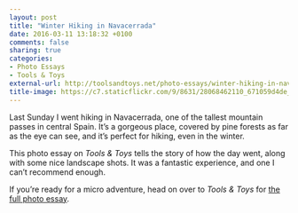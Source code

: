 ```yaml
---
layout: post
title: "Winter Hiking in Navacerrada"
date: 2016-03-11 13:18:32 +0100
comments: false
sharing: true
categories: 
- Photo Essays
- Tools & Toys
external-url: http://toolsandtoys.net/photo-essays/winter-hiking-in-navacerrada/
title-image: https://c7.staticflickr.com/9/8631/28068462110_671059d4de_o.jpg
---
```


Last Sunday I went hiking in Navacerrada, one of the tallest mountain passes in central Spain. It’s a gorgeous place, covered by pine forests as far as the eye can see, and it’s perfect for hiking, even in the winter.

This photo essay on _Tools & Toys_ tells the story of how the day went, along with some nice landscape shots. It was a fantastic experience, and one I can’t recommend enough.

If you’re ready for a micro adventure, head on over to _Tools & Toys_ for [the full photo essay](http://toolsandtoys.net/photo-essays/winter-hiking-in-navacerrada/).